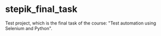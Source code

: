# stepik_final_task
Test project, which is the final task of the course: "Test automation using Selenium and Python".

